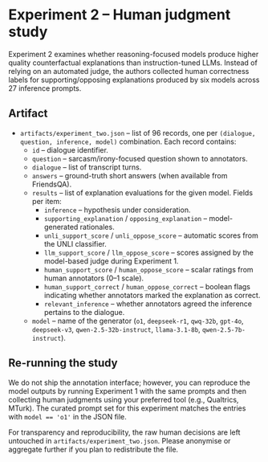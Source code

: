 # Experiment 2 – Human judgment study

Experiment 2 examines whether reasoning-focused models produce higher quality counterfactual explanations than instruction-tuned LLMs. Instead of relying on an automated judge, the authors collected human correctness labels for supporting/opposing explanations produced by six models across 27 inference prompts.

## Artifact
- `artifacts/experiment_two.json` – list of 96 records, one per `(dialogue, question, inference, model)` combination. Each record contains:
  - `id` – dialogue identifier.
  - `question` – sarcasm/irony-focused question shown to annotators.
  - `dialogue` – list of transcript turns.
  - `answers` – ground-truth short answers (when available from FriendsQA).
  - `results` – list of explanation evaluations for the given model. Fields per item:
    - `inference` – hypothesis under consideration.
    - `supporting_explanation` / `opposing_explanation` – model-generated rationales.
    - `unli_support_score` / `unli_oppose_score` – automatic scores from the UNLI classifier.
    - `llm_support_score` / `llm_oppose_score` – scores assigned by the model-based judge during Experiment 1.
    - `human_support_score` / `human_oppose_score` – scalar ratings from human annotators (0–1 scale).
    - `human_support_correct` / `human_oppose_correct` – boolean flags indicating whether annotators marked the explanation as correct.
    - `relevant_inference` – whether annotators agreed the inference pertains to the dialogue.
  - `model` – name of the generator (`o1`, `deepseek-r1`, `qwq-32b`, `gpt-4o`, `deepseek-v3`, `qwen-2.5-32b-instruct`, `llama-3.1-8b`, `qwen-2.5-7b-instruct`).

## Re-running the study
We do not ship the annotation interface; however, you can reproduce the model outputs by running Experiment 1 with the same prompts and then collecting human judgments using your preferred tool (e.g., Qualtrics, MTurk). The curated prompt set for this experiment matches the entries with `model == 'o1'` in the JSON file.

For transparency and reproducibility, the raw human decisions are left untouched in `artifacts/experiment_two.json`. Please anonymise or aggregate further if you plan to redistribute the file.

